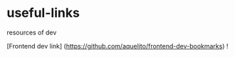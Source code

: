 # useful-links
resources of dev


[Frontend dev link] (https://github.com/aquelito/frontend-dev-bookmarks) !
